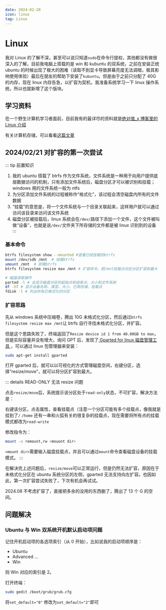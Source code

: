```yaml
---
date: 2024-02-20
icon: linux
tag: Linux
---
```


# Linux

我对 Linux 的了解不深，甚至可以说只知道`sudo`在命令行提权，其他都没有做很深入的了解，目前我电脑上搭载的是 win 和 kubuntu 的双系统，之前在安装正统 ubuntu 的时候出现了极大的困难（读取不到显卡导致屏幕亮度无法调暗，极其影响使用体验）最后在朋友的帮助下安装了`kubuntu`。但是由于之前只分配了 40G 的内存，现在 linux 内存告急，以扩容为契机，我准备系统学习一下 linux 操作系统，所以也就新增了这个版块。

## 学习资料

在一个野生计算机学习者面前，目前我有的最详尽的资料就是[绝对值\_x 博客里的 Linux 介绍](https://absx.pages.dev/articles/linux)

有关计算机存储，可以看看[这篇文章](https://blog.csdn.net/weixin_43764974/article/details/132463833)

## 2024/02/21 对扩容的第一次尝试

::: tip 前置知识

1. 我的 ubuntu 搭载了 btrfs 作为文件系统，文件系统是一种用于向用户提供底层数据访问的机制，只有添加文件系统后，磁盘分区才可以被识别和挂载；windows 用的文件系统一般为 ntfs
2. 为分区添加文件系统的过程被称作“格式化”，该过程会清空磁盘内所有的文件数据
3. “挂载”的意思是，将一个文件系统与一个目录关联起来，这样用户就可以通过访问该目录来访问该文件系统
4. 磁盘分区被挂载后，linux 系统会在`/dev/`路径下添加一个文件，这个文件被叫做“设备”，也就是说`/dev/`文件夹下所存储的文件都是被 linux 识别到的设备
   :::

### 基本命令

```sh
btrfs filesystem show --mounted #查看已经挂载的btrfs
mount /dev/sdb /mnt  # 挂载btrfs
umount /mnt  # 卸载btrfs
btrfs filesystem resize max /mnt # 扩容命令，把/mnt挂载点对应分区扩容到最大

# 磁盘读取操作
parted -l # 会显示磁盘分区的起始点和结束点、大小和文件系统
df -hT # 显示设备名称、类型、大小、已用存储、挂载点
fdisk -l # 列出所有已格式化的分区
```

### 扩容思路

先从 windows 系统中压缩卷，腾出 10G 未格式化分区，然后通过`btrfs filesystem resize max /mnt`让 btrfs 自行寻找未格式化分区，并扩容。

但是这个思路失败了，终端返回了`Resize device id 1 from 40.00GB to max`，但是实际容量并没有增大，询问 GPT 后，发现了[ Gparted for linux 磁盘管理工具 ](https://zhuanlan.zhihu.com/p/621029482)，可以通过 linux 包管理器来安装：

```sh
sudo apt-get install gparted
```

打开 gparted 后，就可以以可视化的方式管理磁盘空间，右键分区，选择“resize/move”，就可以将分区扩容到最大。

::: details READ-ONLY 无法 resize 问题

点击`resize/move`后，系统提示该分区处于`read-only`状态，不可扩容，解决方法是：

右键该分区，点击属性，查看挂载点（注意一个分区可能有多个挂载点，像我就是挂到了`/` `/home` 还有一串和火狐有关的很复杂的挂载点，现在需要将所有点的挂载模式都改为`read-write`

修改指令为：

```sh
mount -o remount,rw <mouont dir>
```

`<mount dir>`需要输入磁盘挂载点，并且可以通过`mount`命令查看磁盘设备的挂载模式。
:::

在解决完上述问题后，`resize/move`可以正常运行，但是仍然无法扩容，原因在于未格式化分区在 ubuntu 系统分区的左侧，gparted 无法支持向左扩容。也因如此，第一次扩容尝试失败了，下次有机会再试试。

2024.08 不考虑扩容了，直接把多余的没用的东西删了，腾出了 13 个 G 的空间。

## 问题解决

### Ubuntu 与 Win 双系统开机默认启动项问题

记住开机启动项的各选项索引（从 0 开始），比如说我的启动项顺序是：

- Ubuntu
- Advanced ...
- Win

则 Win 对应的索引是 2。

打开终端：

```sh
sudo gedit /boot/grub/grub.cfg
```

将`set_default="0"` 修改为`set_default="2"`即可

